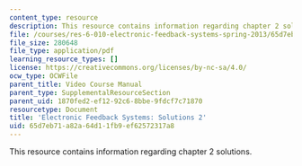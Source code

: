 ```yaml
---
content_type: resource
description: This resource contains information regarding chapter 2 solutions.
file: /courses/res-6-010-electronic-feedback-systems-spring-2013/65d7eb71a82a64d11fb9ef62572317a8_MITRES_6-010S13_sol02.pdf
file_size: 280648
file_type: application/pdf
learning_resource_types: []
license: https://creativecommons.org/licenses/by-nc-sa/4.0/
ocw_type: OCWFile
parent_title: Video Course Manual
parent_type: SupplementalResourceSection
parent_uid: 1870fed2-ef12-92c6-8bbe-9fdcf7c71870
resourcetype: Document
title: 'Electronic Feedback Systems: Solutions 2'
uid: 65d7eb71-a82a-64d1-1fb9-ef62572317a8
---
```

This resource contains information regarding chapter 2 solutions.
